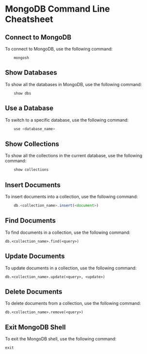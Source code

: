 # MongoDB Command Line Cheatsheet

## Connect to MongoDB

To connect to MongoDB, use the following command:

```shell
    mongosh
```

## Show Databases

To show all the databases in MongoDB, use the following command:

```shell
    show dbs
```

## Use a Database

To switch to a specific database, use the following command:

```js
    use <database_name>
```

## Show Collections

To show all the collections in the current database, use the following command:

```js
    show collections
```

## Insert Documents

To insert documents into a collection, use the following command:

```js
    db.<collection_name>.insert(<document>)
```

## Find Documents
To find documents in a collection, use the following command:
```
db.<collection_name>.find(<query>)
```

## Update Documents
To update documents in a collection, use the following command:
```
db.<collection_name>.update(<query>, <update>)
```

## Delete Documents
To delete documents from a collection, use the following command:
```
db.<collection_name>.remove(<query>)
```

## Exit MongoDB Shell
To exit the MongoDB shell, use the following command:
```
exit
```
